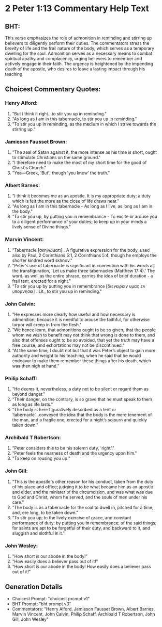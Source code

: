 # 2 Peter 1:13 Commentary Help Text

## BHT:
This verse emphasizes the role of admonition in reminding and stirring up believers to diligently perform their duties. The commentators stress the brevity of life and the frail nature of the body, which serves as a temporary dwelling for the soul. Admonition serves as a necessary means to combat spiritual apathy and complacency, urging believers to remember and actively engage in their faith. The urgency is heightened by the impending death of the apostle, who desires to leave a lasting impact through his teaching.

## Choicest Commentary Quotes:
### Henry Alford:
1. "But I think it right...to stir you up in reminding." 
2. "As long as I am in this tabernacle, to stir you up in reminding." 
3. "To stir you up in reminding, as the medium in which I strive towards the stirring up."

### Jamieson Fausset Brown:
1. "The zeal of Satan against it, the more intense as his time is short, ought to stimulate Christians on the same ground." 
2. "I therefore need to make the most of my short time for the good of Christ's Church."
3. "Yea—Greek, 'But'; though 'you know' the truth."

### Albert Barnes:
1. "I think it becomes me as an apostle. It is my appropriate duty; a duty which is felt the more as the close of life draws near."
2. "As long as I am in this tabernacle - As long as I live; as long as I am in the body."
3. "To stir you up, by putting you in remembrance - To excite or arouse you to a diligent performance of your duties; to keep up in your minds a lively sense of Divine things."

### Marvin Vincent:
1. "Tabernacle [σκηνωματι] . A figurative expression for the body, used also by Paul, 2 Corinthians 5:1, 2 Corinthians 5:4, though he employs the shorter kindred word skhnov." 
2. "Peter's use of tabernacle is significant in connection with his words at the transfiguration, 'Let us make three tabernacles (Matthew 17:4).' The word, as well as the entire phrase, carries the idea of brief duration - a frail tent, erected for a night."
3. "To stir you up by putting you in remembrance [διεγειρειν υμας εν υπομνησει] . Lit., to stir you up in reminding."

### John Calvin:
1. "He expresses more clearly how useful and how necessary is admonition, because it is needful to arouse the faithful, for otherwise torpor will creep in from the flesh."
2. "We hence learn, that admonitions ought to be so given, that the people whom we wish to benefit may not think that wrong is done to them, and also that offenses ought to be so avoided, that yet the truth may have a free course, and exhortations may not be discontinued."
3. "At the same time, I doubt not but that it was Peter’s object to gain more authority and weight to his teaching, when he said that he would endeavor to make them remember these things after his death, which was then nigh at hand."

### Philip Schaff:
1. "He deems it, nevertheless, a duty not to be silent or regard them as beyond danger."
2. "Their danger, on the contrary, is so grave that he must speak to them as long as life lasts."
3. "The body is here figuratively described as a tent or ‘tabernacle’...conveyed the idea that the body is the mere tenement of the man, and a fragile one, erected for a night’s sojourn and quickly taken down."

### Archibald T Robertson:
1. "Peter considers this to be his solemn duty, 'right'." 
2. "Peter feels the nearness of death and the urgency upon him." 
3. "To keep on rousing you up."

### John Gill:
1. "This is the apostle's other reason for his conduct, taken from the duty of his place and office; judging it to be what became him as an apostle and elder, and the minister of the circumcision, and was what was due to God and Christ, whom he served, and the souls of men under his care."
2. "The body is as a tabernacle for the soul to dwell in, pitched for a time, and, ere long, to be taken down."
3. "To stir you up; to the lively exercise of grace, and constant performance of duty: by putting you in remembrance: of the said things; for saints are apt to be forgetful of their duty, and backward to it, and sluggish and slothful in it."

### John Wesley:
1. "How short is our abode in the body!"
2. "How easily does a believer pass out of it!"
3. "How short is our abode in the body! How easily does a believer pass out of it!"


## Generation Details
- Choicest Prompt: "choicest prompt v1"
- BHT Prompt: "bht prompt v3"
- Commentators: "Henry Alford, Jamieson Fausset Brown, Albert Barnes, Marvin Vincent, John Calvin, Philip Schaff, Archibald T Robertson, John Gill, John Wesley"
